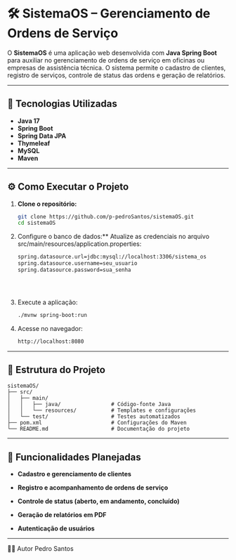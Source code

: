 
# 🛠️ SistemaOS – Gerenciamento de Ordens de Serviço

O **SistemaOS** é uma aplicação web desenvolvida com **Java Spring Boot** para auxiliar no gerenciamento de ordens de serviço em oficinas ou empresas de assistência técnica. O sistema permite o cadastro de clientes, registro de serviços, controle de status das ordens e geração de relatórios.

---

## 🚀 Tecnologias Utilizadas

- **Java 17**
- **Spring Boot**
- **Spring Data JPA**
- **Thymeleaf**
- **MySQL**
- **Maven**

---

## ⚙️ Como Executar o Projeto

1. **Clone o repositório:**
   ```bash
   git clone https://github.com/p-pedroSantos/sistemaOS.git
   cd sistemaOS
   
2. Configure o banco de dados:**
   Atualize as credenciais no arquivo src/main/resources/application.properties:
   ```bash
   spring.datasource.url=jdbc:mysql://localhost:3306/sistema_os
   spring.datasource.username=seu_usuario
   spring.datasource.password=sua_senha


 

3. Execute a aplicação:
   ```bash
   ./mvnw spring-boot:run

4. Acesse no navegador:
   ```bash
   http://localhost:8080
---
## 📁 Estrutura do Projeto
   ```
   sistemaOS/  
   ├── src/  
   │   ├── main/  
   │   │   ├── java/                # Código-fonte Java  
   │   │   └── resources/           # Templates e configurações  
   │   └── test/                    # Testes automatizados  
   ├── pom.xml                      # Configurações do Maven  
   └── README.md                    # Documentação do projeto
```
---
## 📝 Funcionalidades Planejadas
- **Cadastro e gerenciamento de clientes**

- **Registro e acompanhamento de ordens de serviço**

- **Controle de status (aberto, em andamento, concluído)**

- **Geração de relatórios em PDF**

- **Autenticação de usuários**
---
👨‍💻 Autor
Pedro Santos
